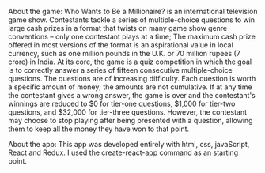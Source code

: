 About the game:
Who Wants to Be a Millionaire? is an international television game show. Contestants tackle a series of multiple-choice questions to win large cash prizes in a format that twists on many game show genre conventions – only one contestant plays at a time; The maximum cash prize offered in most versions of the format is an aspirational value in local currency, such as one million pounds in the U.K. or 70 million rupees (7 crore) in India.
At its core, the game is a quiz competition in which the goal is to correctly answer a series of fifteen consecutive multiple-choice questions. The questions are of increasing difficulty. Each question is worth a specific amount of money; the amounts are not cumulative. If at any time the contestant gives a wrong answer, the game is over and the contestant's winnings are reduced to $0 for tier-one questions, $1,000 for tier-two questions, and $32,000 for tier-three questions. However, the contestant may choose to stop playing after being presented with a question, allowing them to keep all the money they have won to that point. 


About the app:
This app was developed entirely with html, css, javaScript, React and Redux. I used the create-react-app command as an starting point. 
